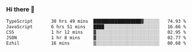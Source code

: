 ### Hi there 👋

<!--
**zhengis-alinur/zhengis-alinur** is a ✨ _special_ ✨ repository because its `README.md` (this file) appears on your GitHub profile.

Here are some ideas to get you started:

- 🔭 I’m currently working on ...
- 🌱 I’m currently learning ...
- 👯 I’m looking to collaborate on ...
- 🤔 I’m looking for help with ...
- 💬 Ask me about ...
- 📫 How to reach me: ...
- 😄 Pronouns: ...
- ⚡ Fun fact: ...
-->

<!--START_SECTION:waka-->

```txt
TypeScript       30 hrs 49 mins  ██████████████████▓░░░░░░   74.93 %
JavaScript       6 hrs 51 mins   ████░░░░░░░░░░░░░░░░░░░░░   16.66 %
CSS              1 hr 12 mins    ▓░░░░░░░░░░░░░░░░░░░░░░░░   02.95 %
JSON             1 hr 8 mins     ▓░░░░░░░░░░░░░░░░░░░░░░░░   02.77 %
Ezhil            16 mins         ▒░░░░░░░░░░░░░░░░░░░░░░░░   00.68 %
```

<!--END_SECTION:waka-->
